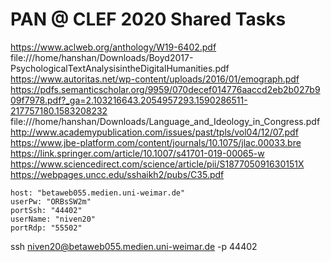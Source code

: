 # PAN @ CLEF 2020 Shared Tasks

https://www.aclweb.org/anthology/W19-6402.pdf
file:///home/hanshan/Downloads/Boyd2017-PsychologicalTextAnalysisintheDigitalHumanities.pdf
https://www.autoritas.net/wp-content/uploads/2016/01/emograph.pdf
https://pdfs.semanticscholar.org/9959/070decef014776aaccd2eb2b027b909f7978.pdf?_ga=2.103216643.2054957293.1590286511-217757180.1583208232
file:///home/hanshan/Downloads/Language_and_Ideology_in_Congress.pdf
http://www.academypublication.com/issues/past/tpls/vol04/12/07.pdf
https://www.jbe-platform.com/content/journals/10.1075/jlac.00033.bre
https://link.springer.com/article/10.1007/s41701-019-00065-w
https://www.sciencedirect.com/science/article/pii/S187705091630151X
https://webpages.uncc.edu/sshaikh2/pubs/C35.pdf


	host: "betaweb055.medien.uni-weimar.de"
	userPw: "ORBsSW2m"
	portSsh: "44402"
	userName: "niven20"
	portRdp: "55502"


ssh niven20@betaweb055.medien.uni-weimar.de -p 44402
